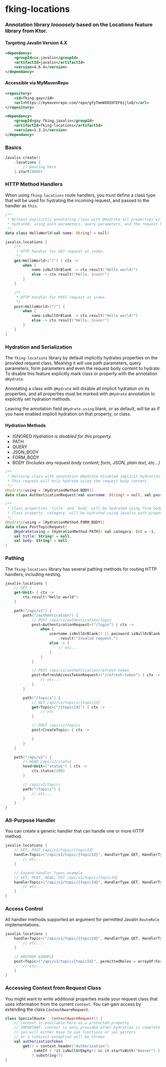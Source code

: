 # fking-locations

### Annotation library _loooosely_ based on the Locations feature library from Ktor.

#### Targeting Javalin Version 4.X

```xml
<dependancy>
    <groupId>io.javalin</groupId>
    <artifactId>javalin</artifactId>
    <version>4.6.4</version>
</dependancy>
```

#### Accessible via MyMavenRepo
```xml
<repository>
    <id>fking.gay</id>
    <url>https://mymavenrepo.com/repo/gfyTmeWXHIH7EF6ijloQ/</url>
</repository>
```

```xml
<dependancy>
    <groupId>gay.fking.javalin</groupId>
    <artifactId>fking-locations</artifactId>
    <version>1.3.1</version>
</dependancy>
```

### Basics

```kotlin
Javalin.create()
    .locations {
        // Routing here
    }.start(8080)
```

### HTTP Method Handlers

When using `fking-locations` route handlers, you must define a class type that will be used for hydrating the incoming
request, and passed to the handler as `this`.

```kotlin
/**
 * Without explicitly annotating class with @Hydrate all properties will be implicitly
 * hydrated, using path parameters, query parameters, and the request body.
 */
data class HelloWorld(val name: String? = null)

javalin.locations {
    /**
     * HTTP handler for GET request at index.
     */
    get<HelloWorld>("/") { ctx ->
        when {
            name.isNullOrBlank -> ctx.result("Hello world!")
            else -> ctx.result("Hello, $name!")
        }
    }

    /**
     * HTTP handler for POST request at index.
     */
    post<HelloWorld>("/") {
        when {
            name.isNullOrBlank -> ctx.result("Hello world!")
            else -> ctx.result("Hello, $name!")
        }
    }
}
```

### Hydration and Serialization

The `fking-locations` library by default implicitly hydrates properties on the provided request class.
Meaning it will use path parameters, query parameters, form parameters and even the request body content to hydrate.
To disable this feature explicitly mark class or property with the annotation `@Hydrate`.

Annotating a class with `@Hydrate` will disable all implicit hydration on its properties,
and all properties must be marked with `@Hydrate` annotation to explicitly set hydration methods.

Leaving the annotation field `@Hydrate.using` blank, or as default, will be as if you have enabled implicit hydration on
that property, or class.

#### Hydration Methods

- IGNORED _Hydration is disabled for this property._
- PATH
- QUERY
- JSON_BODY
- FORM_BODY
- BODY _(Includes any request body content; form, JSON, plain text, etc...)_

```kotlin
/**
 * Defining class with annotation @Hydrate disabled implicit hydration.
 * This request will only hydrate using the request body content.
 */
@Hydrate(using = [HydrationMethod.BODY])
data class AuthenticationRequest(val username: String? = null, val password: String? = null)
```

```kotlin
/**
 * Class properties `title` and `body` will be hydrated using form body content.
 * Class property `category` will be hydrated using Javalin path properties.
 */
@Hydrate(using = [HydrationMethod.FORM_BODY])
data class PostTopicRequest(
    @Hydrate(using = [HydrationMethod.PATH]) val category: Int = -1,
    val title: String? = null,
    val body: String? = null
)
```

### Pathing

The `fking-locations` library has several pathing methods for routing HTTP handlers, including nesting.

```kotlin
javalin.locations {
    // GET /
    get<Unit> { ctx ->
        ctx.result('Hello world')
    }

    path("/api/v1") {
        path("/authentication") {
            // POST /api/v1/authentication/login
            post<AuthenticationRequest>("/login") { ctx ->
                when {
                    username.isNullOrBlank() || password.isNullOrBlank() -> ctx.statusCode(400)
                        .result("Invalid request.")
                    else -> {
                        // etc...
                    }
                }
            }

            // POST /api/v1/authentication/refresh-token
            post<RefreshAccessTokenRequest>("/refresh-token") { ctx ->
                // etc...
            }
        }

        path("/topics") {
            // GET /api/v1/topics/{topicId}
            get<Topic>("/{topicId}") { ctx ->
                // etc
            }

            // POST /api/v1/topics
            post<CreateTopic> { ctx ->

            }
        }
    }

    path("/api/v2") {
        // HEAD /api/v2/status
        head<Unit>("status") { ctx ->
            ctx.status(200)
        }

        // /api/v2/topics
        path("/topics") {
            // etc...
        }
    }
}
```

### All-Purpose Handler

You can create a generic handler that can handle one or more HTTP method.

```kotlin
javalin.locations {
    // GET, POST /api/v1/topic/{topicId}
    handle<Topic>("/api/v1/topic/{topicId}", HandlerType.GET, HandlerType.POST) { ctx ->
        // etc...
    }

    // Expand handler types example
    // GET, POST, HEAD, PUT /api/v1/topic/{topicId}
    handle<Topic>("/api/v1/topic/{topicId}", HandlerType.GET, HandlerType.POST, HandlerType.HEAD, HandlerType.PUT) { ctx ->
        // etc...
    }
}
```

### Access Control

All handler methods supported an argument for permitted Javalin `RouteRole` implementations.

```kotlin
javalin.locations {
    handle<Topic>("/api/v1/topic/{topicId}", HandlerType.GET, HandlerType.POST, permittedRoles = arrayOf(ForumRole.GUEST, ForumRole.USER)) { ctx ->
        // etc...
    }

    // ANOTHER EXAMPLE
    post<Topic>("/api/v1/topic/{topicId}", permittedRoles = arrayOf(ForumRole.GUEST, ForumRole.USER)) { ctx ->
        // etc...
    }
}
```

### Accessing Context from Request Class

You might want to write additional properties inside your request class that uses information
from the current `Context`. You can gain access by extending the class `ContextAwareRequest`.

```kotlin
class SpecialRoute : ContextAwareRequest() {
    // context is available here as a protected property
    // IMPORTANT: context is only provided after hydration is complete
    // you will either have to use functions or val getters
    // or a lateinit exception will be thrown
    val authorizationToken
        get() = context.header("Authorization")
            .takeIf { !it.isNullOrEmpty() && it.startsWith("Bearer") }
            ?.substring(7)
}
```